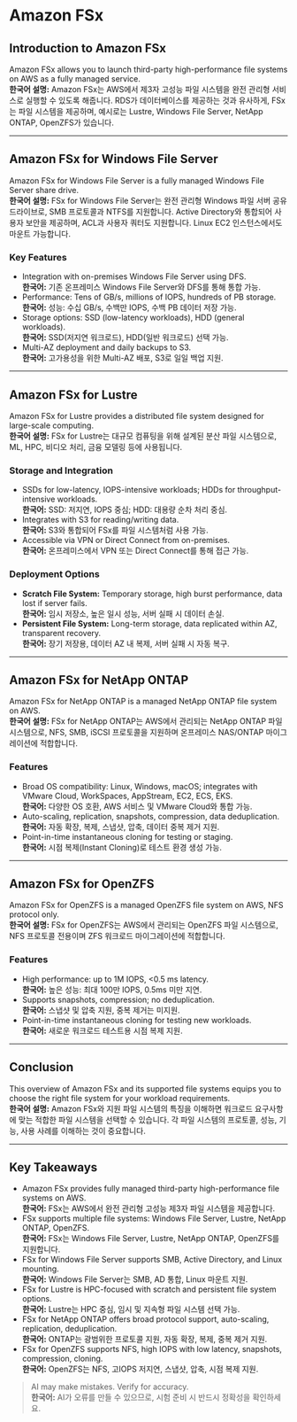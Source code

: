 # Amazon FSx

## Introduction to Amazon FSx
Amazon FSx allows you to launch third-party high-performance file systems on AWS as a fully managed service.  
**한국어 설명:** Amazon FSx는 AWS에서 제3자 고성능 파일 시스템을 완전 관리형 서비스로 실행할 수 있도록 해줍니다. RDS가 데이터베이스를 제공하는 것과 유사하게, FSx는 파일 시스템을 제공하며, 예시로는 Lustre, Windows File Server, NetApp ONTAP, OpenZFS가 있습니다.

---

## Amazon FSx for Windows File Server
Amazon FSx for Windows File Server is a fully managed Windows File Server share drive.  
**한국어 설명:** FSx for Windows File Server는 완전 관리형 Windows 파일 서버 공유 드라이브로, SMB 프로토콜과 NTFS를 지원합니다. Active Directory와 통합되어 사용자 보안을 제공하며, ACL과 사용자 쿼터도 지원합니다. Linux EC2 인스턴스에서도 마운트 가능합니다.

### Key Features
- Integration with on-premises Windows File Server using DFS.  
  **한국어:** 기존 온프레미스 Windows File Server와 DFS를 통해 통합 가능.
- Performance: Tens of GB/s, millions of IOPS, hundreds of PB storage.  
  **한국어:** 성능: 수십 GB/s, 수백만 IOPS, 수백 PB 데이터 저장 가능.
- Storage options: SSD (low-latency workloads), HDD (general workloads).  
  **한국어:** SSD(저지연 워크로드), HDD(일반 워크로드) 선택 가능.
- Multi-AZ deployment and daily backups to S3.  
  **한국어:** 고가용성을 위한 Multi-AZ 배포, S3로 일일 백업 지원.

---

## Amazon FSx for Lustre
Amazon FSx for Lustre provides a distributed file system designed for large-scale computing.  
**한국어 설명:** FSx for Lustre는 대규모 컴퓨팅을 위해 설계된 분산 파일 시스템으로, ML, HPC, 비디오 처리, 금융 모델링 등에 사용됩니다.

### Storage and Integration
- SSDs for low-latency, IOPS-intensive workloads; HDDs for throughput-intensive workloads.  
  **한국어:** SSD: 저지연, IOPS 중심; HDD: 대용량 순차 처리 중심.
- Integrates with S3 for reading/writing data.  
  **한국어:** S3와 통합되어 FSx를 파일 시스템처럼 사용 가능.
- Accessible via VPN or Direct Connect from on-premises.  
  **한국어:** 온프레미스에서 VPN 또는 Direct Connect를 통해 접근 가능.

### Deployment Options
- **Scratch File System:** Temporary storage, high burst performance, data lost if server fails.  
  **한국어:** 임시 저장소, 높은 일시 성능, 서버 실패 시 데이터 손실.
- **Persistent File System:** Long-term storage, data replicated within AZ, transparent recovery.  
  **한국어:** 장기 저장용, 데이터 AZ 내 복제, 서버 실패 시 자동 복구.

---

## Amazon FSx for NetApp ONTAP
Amazon FSx for NetApp ONTAP is a managed NetApp ONTAP file system on AWS.  
**한국어 설명:** FSx for NetApp ONTAP는 AWS에서 관리되는 NetApp ONTAP 파일 시스템으로, NFS, SMB, iSCSI 프로토콜을 지원하며 온프레미스 NAS/ONTAP 마이그레이션에 적합합니다.

### Features
- Broad OS compatibility: Linux, Windows, macOS; integrates with VMware Cloud, WorkSpaces, AppStream, EC2, ECS, EKS.  
  **한국어:** 다양한 OS 호환, AWS 서비스 및 VMware Cloud와 통합 가능.
- Auto-scaling, replication, snapshots, compression, data deduplication.  
  **한국어:** 자동 확장, 복제, 스냅샷, 압축, 데이터 중복 제거 지원.
- Point-in-time instantaneous cloning for testing or staging.  
  **한국어:** 시점 복제(Instant Cloning)로 테스트 환경 생성 가능.

---

## Amazon FSx for OpenZFS
Amazon FSx for OpenZFS is a managed OpenZFS file system on AWS, NFS protocol only.  
**한국어 설명:** FSx for OpenZFS는 AWS에서 관리되는 OpenZFS 파일 시스템으로, NFS 프로토콜 전용이며 ZFS 워크로드 마이그레이션에 적합합니다.

### Features
- High performance: up to 1M IOPS, <0.5 ms latency.  
  **한국어:** 높은 성능: 최대 100만 IOPS, 0.5ms 미만 지연.
- Supports snapshots, compression; no deduplication.  
  **한국어:** 스냅샷 및 압축 지원, 중복 제거는 미지원.
- Point-in-time instantaneous cloning for testing new workloads.  
  **한국어:** 새로운 워크로드 테스트용 시점 복제 지원.

---

## Conclusion
This overview of Amazon FSx and its supported file systems equips you to choose the right file system for your workload requirements.  
**한국어 설명:** Amazon FSx와 지원 파일 시스템의 특징을 이해하면 워크로드 요구사항에 맞는 적합한 파일 시스템을 선택할 수 있습니다. 각 파일 시스템의 프로토콜, 성능, 기능, 사용 사례를 이해하는 것이 중요합니다.

---

## Key Takeaways
- Amazon FSx provides fully managed third-party high-performance file systems on AWS.  
  **한국어:** FSx는 AWS에서 완전 관리형 고성능 제3자 파일 시스템을 제공합니다.
- FSx supports multiple file systems: Windows File Server, Lustre, NetApp ONTAP, OpenZFS.  
  **한국어:** FSx는 Windows File Server, Lustre, NetApp ONTAP, OpenZFS를 지원합니다.
- FSx for Windows File Server supports SMB, Active Directory, and Linux mounting.  
  **한국어:** Windows File Server는 SMB, AD 통합, Linux 마운트 지원.
- FSx for Lustre is HPC-focused with scratch and persistent file system options.  
  **한국어:** Lustre는 HPC 중심, 임시 및 지속형 파일 시스템 선택 가능.
- FSx for NetApp ONTAP offers broad protocol support, auto-scaling, replication, deduplication.  
  **한국어:** ONTAP는 광범위한 프로토콜 지원, 자동 확장, 복제, 중복 제거 지원.
- FSx for OpenZFS supports NFS, high IOPS with low latency, snapshots, compression, cloning.  
  **한국어:** OpenZFS는 NFS, 고IOPS 저지연, 스냅샷, 압축, 시점 복제 지원.

> AI may make mistakes. Verify for accuracy.  
> **한국어:** AI가 오류를 만들 수 있으므로, 시험 준비 시 반드시 정확성을 확인하세요.
